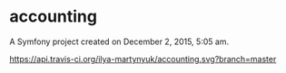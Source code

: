 accounting
==========

A Symfony project created on December 2, 2015, 5:05 am.

https://api.travis-ci.org/ilya-martynyuk/accounting.svg?branch=master
